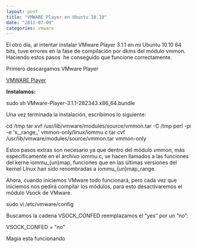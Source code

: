 ```yaml
---
layout: post
title: "VMWARE Player en Ubuntu 10.10"
date: "2011-07-09"
categories: vmware
---
```


El otro día, al intentar instalar VMware Player 3.1.1 en mi Ubuntu 10.10 64 bits, tuve errores en la fase de compilación por dkms del módulo vmmon. Haciendo estos pasos  he conseguido que funcione correctamente.

Primero descargamos VMware Player

[VMWARE Player](https://www.vmware.com/products/player/)

**Instalamos:**

sudo sh VMware-Player-3.1.1-282343.x86\_64.bundle

Una vez terminada la instalación, escribimos lo siguiente:

cd /tmp
tar xvf /usr/lib/vmware/modules/source/vmmon.tar -C /tmp
perl -pi -e 's,\_range,,' vmmon-only/linux/iommu.c
tar cvf /usr/lib/vmware/modules/source/vmmon.tar vmmon-only

Estos pasos extras son necesario ya que dentro del módulo vmmon, más específicamente en el archivo iommu.c, se hacen llamados a las funciones del kerne iommu\_{un}map, funciones que en las últimas versiones del kernel Linux han sido renombradas a iommu\_{un}map\_range.

Ahora, cuando iniciemos VMware todo funcionará, pero cada vez que iniciemos nos pedirá compilar los módulos, para esto desactivaremos el módulo Vsock de VMware.

sudo vi /etc/vmware/config

Buscamos la cadena VSOCK\_CONFED reemplazamos el “yes” por un “no”:

VSOCK\_CONFED = "no"

Magia esta funcionando
